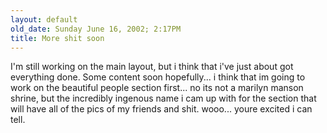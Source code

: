 ```yaml
---
layout: default
old_date: Sunday June 16, 2002; 2:17PM
title: More shit soon
---
```


I'm still working on the main layout, but i think that i've just about got
everything done. Some content soon hopefully... i think that im going to work
on the beautiful people section first... no its not a marilyn manson shrine,
but the incredibly ingenous name i cam up with for the section that will have
all of the pics of my friends and shit. wooo... youre excited i can tell.

